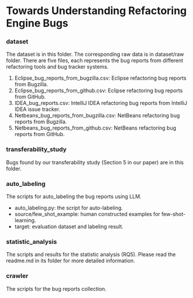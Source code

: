 # Towards Understanding Refactoring Engine Bugs

### dataset
The dataset is in this folder. The corresponding raw data is in dataset/raw folder.
There are five files, each represents the bug reports from different refactoring tools and bug tracker systems.
1. Eclipse_bug_reports_from_bugzilla.csv: Eclipse refactoring bug reports from Bugzilla.
2. Eclipse_bug_reports_from_github.csv: Eclipse refactoring bug reports from GitHub.
3. IDEA_bug_reports.csv: IntelliJ IDEA refactoring bug reports from IntelliJ IDEA issue tracker.
4. Netbeans_bug_reports_from_bugzilla.csv: NetBeans refactoring bug reports from Bugzilla.
5. Netbeans_bug_reports_from_github.csv: NetBeans refactoring bug reports from GitHub.

### transferability_study
Bugs found by our transferability study (Section 5 in our paper) are in this folder.

### auto_labeling
The scripts for auto_labeling the bug reports using LLM.
- auto_labeling.py: the script for auto-labeling.
- source/few_shot_example: human constructed examples for few-shot-learning.
- target: evaluation dataset and labeling result.

### statistic_analysis
The scripts and results for the statistic analysis (RQ5).
Please read the readme.md in its folder for more detailed information.

### crawler
The scripts for the bug reports collection.


